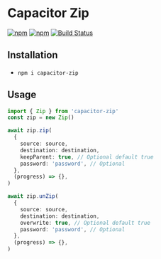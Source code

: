 # Capacitor Zip

[![npm](https://img.shields.io/npm/v/capacitor-zip.svg)](https://www.npmjs.com/package/capacitor-zip)
[![npm](https://img.shields.io/npm/dt/capacitor-zip.svg?label=npm%20downloads)](https://www.npmjs.com/package/capacitor-zip)
[![Build Status](https://travis-ci.org/triniwiz/capacitor-zip.svg?branch=master)](https://travis-ci.org/triniwiz/capacitor-zip)

## Installation

- `npm i capacitor-zip`

## Usage

```ts
import { Zip } from 'capacitor-zip'
const zip = new Zip()

await zip.zip(
  {
    source: source,
    destination: destination,
    keepParent: true, // Optional default true
    password: 'password', // Optional
  },
  (progress) => {},
)

await zip.unZip(
  {
    source: source,
    destination: destination,
    overwrite: true, // Optional default true
    password: 'password', // Optional
  },
  (progress) => {},
)
```
